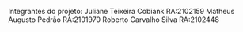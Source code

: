 Integrantes do projeto:
Juliane Teixeira Cobiank RA:2102159
Matheus Augusto Pedrão   RA:2101970
Roberto Carvalho Silva   RA:2102448
